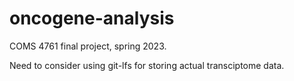 # oncogene-analysis
COMS 4761 final project, spring 2023. 

Need to consider using git-lfs for storing actual transciptome data.